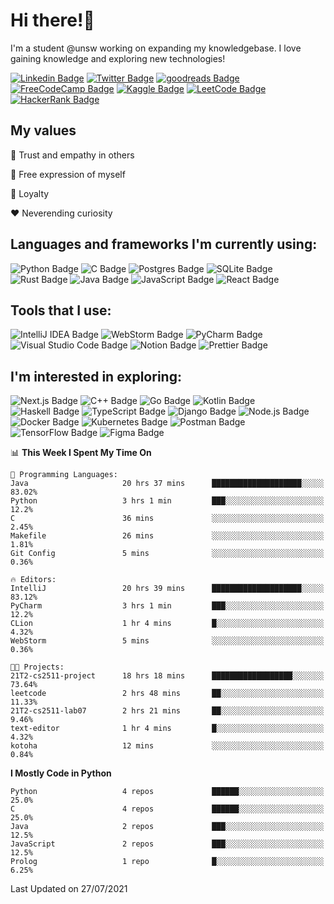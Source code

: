 # Hi there!👋

I'm a student @unsw working on expanding my knowledgebase. I love gaining knowledge and exploring new technologies!

[![Linkedin Badge](https://img.shields.io/badge/-ericzhu98-0A66C2?logo=linkedin&style=flat)](https://linkedin.com/in/ericzhu98/)
[![Twitter Badge](https://img.shields.io/badge/-ericzhu98-1DA1F2?logo=twitter&logoColor=white&style=flat)](https://twitter.com/ericzhu98)
[![goodreads Badge](https://img.shields.io/badge/-ericzhu98-372213?logo=goodreads&logoColor=white&style=flat)](https://goodreads.com/ericzhu98)
[![FreeCodeCamp Badge](https://img.shields.io/badge/-ericzhu98-0A0A23?logo=freecodecamp&logoColor=white&style=flat)](https://freecodecamp.org/ericzhu98)
[![Kaggle Badge](https://img.shields.io/badge/-ericzhu98-20BEFF?logo=kaggle&logoColor=white&style=flat)](https://kaggle.com/ericzhu98)
[![LeetCode Badge](https://img.shields.io/badge/-ericzhu98-FFA116?logo=leetcode&logoColor=white&style=flat)](https://leetcode.com/ericzhu98/)
[![HackerRank Badge](https://img.shields.io/badge/-ericzhu98-00EA64?logo=hackerrank&logoColor=white&style=flat)](https://hackerrank.com/ericzhu98)


## My values

:blue_heart: Trust and empathy in others

:purple_heart: Free expression of myself

:green_heart: Loyalty

:heart: Neverending curiosity

## Languages and frameworks I'm currently using:

![Python Badge](https://img.shields.io/badge/-Python-14354C?logo=python&logoColor=white&style=flat-square)
![C Badge](https://img.shields.io/badge/C-%2300599C.svg?logo=c&logoColor=white&style=flat-square)
![Postgres Badge](https://img.shields.io/badge/-Postgres-316192?logo=postgresql&logoColor=white&style=flat-square)
![SQLite Badge](https://img.shields.io/badge/-SQLite-07405e?logo=sqlite&logoColor=white&style=flat-square)
![Rust Badge](https://img.shields.io/badge/-Rust-000000?logo=rust&style=flat-square)
![Java Badge](https://img.shields.io/badge/-Java-007396?logo=java&logoColor=white&style=flat-square)
![JavaScript Badge](https://img.shields.io/badge/-JavaScript-323330?logo=javascript&logoColor=F7DF1E&style=flat-square)
![React Badge](https://img.shields.io/badge/-React-20232a?logo=react&logoColor=2361DAFB&style=flat-square)

## Tools that I use:

![IntelliJ IDEA Badge](https://img.shields.io/badge/-IntelliJ%20IDEA-000000?logo=intellij-idea&logoColor=white&style=flat-square)
![WebStorm Badge](https://img.shields.io/badge/-WebStorm-000000?logo=webstorm&logoColor=white&style=flat-square)
![PyCharm Badge](https://img.shields.io/badge/-PyCharm-000000?logo=pycharm&logoColor=white&style=flat-square)
![Visual Studio Code Badge](https://img.shields.io/badge/-Visual%20Studio%20Code-0078d7?logo=visual-studio-code&logoColor=white&style=flat-square)
![Notion Badge](https://img.shields.io/badge/-Notion-000000?logo=notion&logoColor=white&style=flat-square)
![Prettier Badge](https://img.shields.io/badge/-Prettier-F7B93E?logo=prettier&logoColor=white&style=flat-square)

## I'm interested in exploring:

![Next.js Badge](https://img.shields.io/badge/-NextJs-000000?logo=next.js&style=flat-square)
![C++ Badge](https://img.shields.io/badge/-C++-00599C?logo=c%2B%2B&logoColor=white&style=flat-square)
![Go Badge](https://img.shields.io/badge/-Go-00ADD8?logo=go&logoColor=white&style=flat-square)
![Kotlin Badge](https://img.shields.io/badge/-Kotlin-0095D5?logo=kotlin&logoColor=white&style=flat-square)
![Haskell Badge](https://img.shields.io/badge/-Haskell-5D4F85?logo=haskell&logoColor=white&style=flat-square)
![TypeScript Badge](https://img.shields.io/badge/-TypeScript-3178C6?logo=typescript&logoColor=white&style=flat-square)
![Django Badge](https://img.shields.io/badge/-Django-092E20?logo=django&logoColor=white&style=flat-square)
![Node.js Badge](https://img.shields.io/badge/-Node.js-339933?logo=node.js&logoColor=white&style=flat-square)
![Docker Badge](https://img.shields.io/badge/-Docker-2496ED?logo=docker&logoColor=white&style=flat-square)
![Kubernetes Badge](https://img.shields.io/badge/-Kubernetes-326CE5?logo=kubernetes&logoColor=white&style=flat-square)
![Postman Badge](https://img.shields.io/badge/-Postman-FF6C37?logo=postman&logoColor=white&style=flat-square)
![TensorFlow Badge](https://img.shields.io/badge/-TensorFlow-FF6F00?logo=tensorflow&logoColor=white&style=flat-square)
![Figma Badge](https://img.shields.io/badge/-Figma-F24E1E?logo=figma&logoColor=white&style=flat-square)

<!--START_SECTION:waka-->
📊 **This Week I Spent My Time On** 

```text
💬 Programming Languages: 
Java                     20 hrs 37 mins      ████████████████████░░░░░   83.02% 
Python                   3 hrs 1 min         ███░░░░░░░░░░░░░░░░░░░░░░   12.2% 
C                        36 mins             ░░░░░░░░░░░░░░░░░░░░░░░░░   2.45% 
Makefile                 26 mins             ░░░░░░░░░░░░░░░░░░░░░░░░░   1.81% 
Git Config               5 mins              ░░░░░░░░░░░░░░░░░░░░░░░░░   0.36%

🔥 Editors: 
IntelliJ                 20 hrs 39 mins      ████████████████████░░░░░   83.12% 
PyCharm                  3 hrs 1 min         ███░░░░░░░░░░░░░░░░░░░░░░   12.2% 
CLion                    1 hr 4 mins         █░░░░░░░░░░░░░░░░░░░░░░░░   4.32% 
WebStorm                 5 mins              ░░░░░░░░░░░░░░░░░░░░░░░░░   0.36%

🐱‍💻 Projects: 
21T2-cs2511-project      18 hrs 18 mins      ██████████████████░░░░░░░   73.64% 
leetcode                 2 hrs 48 mins       ██░░░░░░░░░░░░░░░░░░░░░░░   11.33% 
21T2-cs2511-lab07        2 hrs 21 mins       ██░░░░░░░░░░░░░░░░░░░░░░░   9.46% 
text-editor              1 hr 4 mins         █░░░░░░░░░░░░░░░░░░░░░░░░   4.32% 
kotoha                   12 mins             ░░░░░░░░░░░░░░░░░░░░░░░░░   0.84%

```

**I Mostly Code in Python** 

```text
Python                   4 repos             ██████░░░░░░░░░░░░░░░░░░░   25.0% 
C                        4 repos             ██████░░░░░░░░░░░░░░░░░░░   25.0% 
Java                     2 repos             ███░░░░░░░░░░░░░░░░░░░░░░   12.5% 
JavaScript               2 repos             ███░░░░░░░░░░░░░░░░░░░░░░   12.5% 
Prolog                   1 repo              █░░░░░░░░░░░░░░░░░░░░░░░░   6.25%

```



 Last Updated on 27/07/2021
<!--END_SECTION:waka-->
